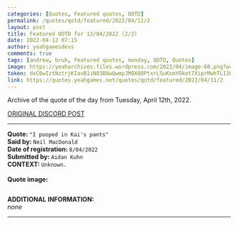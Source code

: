 ```yaml
---
categories: [Quotes, Featured quotes, QOTD]
permalink: /quotes/qotd/featured/2022/04/11/2
layout: post
title: Featured QOTD for 12/04/2022 (2/2)
date: 2022-04-12 07:15
author: yeahgamesdevs
comments: true
tags: [andrew, bruh, Featured quotes, monday, QOTD, Quotes]
image: https://yeaharchives.files.wordpress.com/2022/04/image-60.png?w=410
token: dxC0wIztNztrjKIavB1iN83BUwQwmpJMOX0OPtxrLSuKxmYOket7XiprMwhTL11Kw1ElEfziHPSCnJ6p3xBRJvZX0hCb9U8Bn8uiAvOGCM1VwdY2We0KAsuCiQtnGQnpfzJ9IdxqFcWg
link: https://quotes.yeahgames.net/quotes/qotd/featured/2022/04/11/2
---
```

<!-- wp:paragraph -->
<p>Archive of the quote of the day from Tuesday, April 12th, 2022. </p>
<!-- /wp:paragraph -->

<!-- wp:buttons {"layout":{"type":"flex","justifyContent":"left"}} -->
<div class="wp-block-buttons"><!-- wp:button {"textColor":"vivid-cyan-blue","align":"center","style":{"border":{"radius":"18px"}},"className":"is-style-fill"} -->
<div class="wp-block-button aligncenter is-style-fill"><a class="wp-block-button__link has-vivid-cyan-blue-color has-text-color wp-element-button" href="https://discord.com/channels/887052880782176266/958100064079839303/963398947064381450" style="border-radius:18px;">ORIGINAL DISCORD POST</a></div>
<!-- /wp:button --></div>
<!-- /wp:buttons -->

<!-- wp:separator {"align":"center","className":"is-style-wide"} -->
<hr class="wp-block-separator aligncenter has-alpha-channel-opacity is-style-wide" />
<!-- /wp:separator -->

<!-- wp:paragraph -->
<p><strong>Quote: </strong><code>"I pooped in Kai's pants"</code><br><strong>Said by: </strong><code>Neil MacDonald</code><br><strong>Date of registration: </strong><code>8/04/2022</code> <br><strong>Submitted by: </strong><code>Aidan Kuhn</code><br><strong>CONTEXT: </strong><code>Unknown.</code><br><br><strong>Quote image:</strong></p>
<!-- /wp:paragraph -->

<!-- wp:image {"id":338,"sizeSlug":"large","linkDestination":"none"} -->
<figure class="wp-block-image size-large"><img src="https://yeaharchives.files.wordpress.com/2022/04/image-60.png?w=410" alt="" class="wp-image-338" /></figure>
<!-- /wp:image -->

<!-- wp:paragraph -->
<p><strong>ADDITIONAL INFORMATION:</strong><br><em>none</em></p>
<!-- /wp:paragraph -->

<!-- wp:separator {"className":"is-style-wide"} -->
<hr class="wp-block-separator has-alpha-channel-opacity is-style-wide" />
<!-- /wp:separator -->
